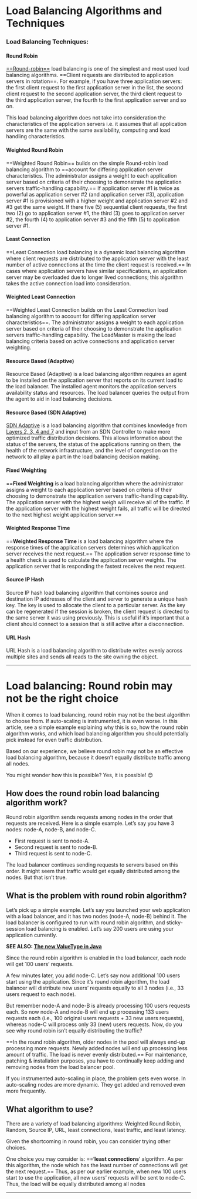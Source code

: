 # Load Balancing Algorithms and Techniques

### Load Balancing Techniques:

#### Round Robin

[==Round-robin==](https://kemptechnologies.com/load-balancing/round-robin-load-balancing/) load balancing is one of the simplest and most used load balancing algorithms. ==Client requests are distributed to application servers in rotation==. For example, if you have three application servers: the first client request to the first application server in the list, the second client request to the second application server, the third client request to the third application server, the fourth to the first application server and so on.

This load balancing algorithm does not take into consideration the characteristics of the application servers i.e. it assumes that all application servers are the same with the same availability, computing and load handling characteristics.

#### Weighted Round Robin

==Weighted Round Robin== builds on the simple Round-robin load balancing algorithm to ==account for differing application server characteristics. The administrator assigns a weight to each application server based on criteria of their choosing to demonstrate the application servers traffic-handling capability.== If application server #1 is twice as powerful as application server #2 (and application server #3), application server #1 is provisioned with a higher weight and application server #2 and #3 get the same weight. If there five (5) sequential client requests, the first two (2) go to application server #1, the third (3) goes to application server #2, the fourth (4) to application server #3 and the fifth (5) to application server #1.

#### Least Connection

==Least Connection load balancing is a dynamic load balancing algorithm where client requests are distributed to the application server with the least number of active connections at the time the client request is received.== In cases where application servers have similar specifications, an application server may be overloaded due to longer lived connections; this algorithm takes the active connection load into consideration.

#### Weighted Least Connection

==Weighted Least Connection builds on the Least Connection load balancing algorithm to account for differing application server characteristics==. The administrator assigns a weight to each application server based on criteria of their choosing to demonstrate the application servers traffic-handling capability. The LoadMaster is making the load balancing criteria based on active connections and application server weighting.

#### Resource Based (Adaptive)

Resource Based (Adaptive) is a load balancing algorithm requires an agent to be installed on the application server that reports on its current load to the load balancer. The installed agent monitors the application servers availability status and resources. The load balancer queries the output from the agent to aid in load balancing decisions.

#### Resource Based (SDN Adaptive)

[SDN Adaptive](https://kemptechnologies.com/sdn-adaptive-load-balancing/) is a load balancing algorithm that combines knowledge from [Layers 2, 3, 4 and 7](https://kemptechnologies.com/load-balancing/layer-7-load-balancing/) and input from an SDN Controller to make more optimized traffic distribution decisions. This allows information about the status of the servers, the status of the applications running on them, the health of the network infrastructure, and the level of congestion on the network to all play a part in the load balancing decision making.

#### Fixed Weighting

==**Fixed Weighting** is a load balancing algorithm where the administrator assigns a weight to each application server based on criteria of their choosing to demonstrate the application servers traffic-handling capability. The application server with the highest weigh will receive all of the traffic. If the application server with the highest weight fails, all traffic will be directed to the next highest weight application server.==

#### Weighted Response Time

==**Weighted Response Time** is a load balancing algorithm where the response times of the application servers determines which application server receives the next request.== The application server response time to a health check is used to calculate the application server weights. The application server that is responding the fastest receives the next request.

#### Source IP Hash

Source IP hash load balancing algorithm that combines source and destination IP addresses of the client and server to generate a unique hash key. The key is used to allocate the client to a particular server. As the key can be regenerated if the session is broken, the client request is directed to the same server it was using previously. This is useful if it’s important that a client should connect to a session that is still active after a disconnection.

#### URL Hash

URL Hash is a load balancing algorithm to distribute writes evenly across multiple sites and sends all reads to the site owning the object.

------

# Load balancing: Round robin may not be the right choice
When it comes to load balancing, round robin may not be the best algorithm to choose from. If auto-scaling is instrumented, it is even worse. In this article, see a simple example explaining why this is so, how the round robin algorithm works, and which load balancing algorithm you should potentially pick instead for even traffic distribution.

Based on our experience, we believe round robin may not be an effective load balancing algorithm, because it doesn’t equally distribute traffic among all nodes.

You might wonder how this is possible? Yes, it is possible! 😊

## How does the round robin load balancing algorithm work?

Round robin algorithm sends requests among nodes in the order that requests are received. Here is a simple example. Let’s say you have 3 nodes: node-A, node-B, and node-C.

- First request is sent to node-A.
- Second request is sent to node-B.
- Third request is sent to node-C.

The load balancer continues sending requests to servers based on this order. It might seem that traffic would get equally distributed among the nodes. But that isn’t true.

## What is the problem with round robin algorithm?
Let’s pick up a simple example. Let’s say you launched your web application with a load balancer, and it has two nodes (node-A, node-B) behind it. The load balancer is configured to run with round robin algorithm, and sticky-session load balancing is enabled. Let’s say 200 users are using your application currently.

**SEE ALSO: [The new ValueType in Java](https://jaxenter.com/java-value-type-163446.html)**

Since the round robin algorithm is enabled in the load balancer, each node will get 100 users’ requests.

A few minutes later, you add node-C. Let’s say now additional 100 users start using the application. Since it’s round robin algorithm, the load balancer will distribute new users’ requests equally to all 3 nodes (i.e., 33 users request to each node).

But remember node-A and node-B is already processing 100 users requests each. So now node-A and node-B will end up processing 133 users requests each (i.e., 100 original users requests + 33 new users requests), whereas node-C will process only 33 (new) users requests. Now, do you see why round robin isn’t equally distributing the traffic?

==In the round robin algorithm, older nodes in the pool will always end-up processing more requests. Newly added nodes will end up processing less amount of traffic. The load is never evenly distributed.== For maintenance, patching & installation purposes, you have to continually keep adding and removing nodes from the load balancer pool.

If you instrumented auto-scaling in place, the problem gets even worse. In auto-scaling nodes are more dynamic. They get added and removed even more frequently.

## What algorithm to use?

There are a variety of load balancing algorithms: Weighted Round Robin, Random, Source IP, URL, least connections, least traffic, and least latency.

Given the shortcoming in round robin, you can consider trying other choices.

One choice you may consider is: ==‘**least connections**‘ algorithm. As per this algorithm, the node which has the least number of connections will get the next request.== Thus, as per our earlier example, when new 100 users start to use the application, all new users’ requests will be sent to node-C. Thus, the load will be equally distributed among all nodes

------